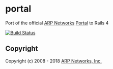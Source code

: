 # portal
Port of the official [ARP Networks](https://arpnetworks.com) [Portal](https://portal.arpnetworks.com) to Rails 4

[![Build Status](https://travis-ci.org/arpnetworks/portal.svg?branch=master)](https://travis-ci.org/arpnetworks/portal)

Copyright
---------

Copyright (c) 2008 - 2018 [ARP Networks, Inc.](https://arpnetworks.com)


